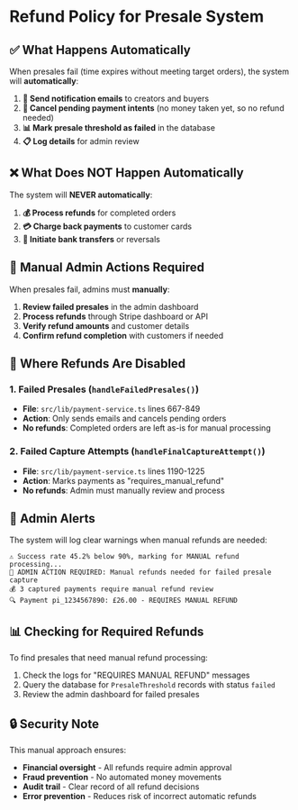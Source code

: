 # Refund Policy for Presale System

## ✅ What Happens Automatically

When presales fail (time expires without meeting target orders), the system will **automatically**:

1. **📧 Send notification emails** to creators and buyers
2. **🔄 Cancel pending payment intents** (no money taken yet, so no refund needed)
3. **📊 Mark presale threshold as failed** in the database
4. **📋 Log details** for admin review

## ❌ What Does NOT Happen Automatically

The system will **NEVER automatically**:

1. **💰 Process refunds** for completed orders
2. **💳 Charge back payments** to customer cards
3. **🏦 Initiate bank transfers** or reversals

## 🔧 Manual Admin Actions Required

When presales fail, admins must **manually**:

1. **Review failed presales** in the admin dashboard
2. **Process refunds** through Stripe dashboard or API
3. **Verify refund amounts** and customer details
4. **Confirm refund completion** with customers if needed

## 📍 Where Refunds Are Disabled

### 1. Failed Presales (`handleFailedPresales()`)
- **File**: `src/lib/payment-service.ts` lines 667-849
- **Action**: Only sends emails and cancels pending orders
- **No refunds**: Completed orders are left as-is for manual processing

### 2. Failed Capture Attempts (`handleFinalCaptureAttempt()`)
- **File**: `src/lib/payment-service.ts` lines 1190-1225
- **Action**: Marks payments as "requires_manual_refund"
- **No refunds**: Admin must manually review and process

## 🚨 Admin Alerts

The system will log clear warnings when manual refunds are needed:

```
⚠️ Success rate 45.2% below 90%, marking for MANUAL refund processing...
🚨 ADMIN ACTION REQUIRED: Manual refunds needed for failed presale capture
💰 3 captured payments require manual refund review
🔍 Payment pi_1234567890: £26.00 - REQUIRES MANUAL REFUND
```

## 📊 Checking for Required Refunds

To find presales that need manual refund processing:

1. Check the logs for "REQUIRES MANUAL REFUND" messages
2. Query the database for `PresaleThreshold` records with status `failed`
3. Review the admin dashboard for failed presales

## 🔒 Security Note

This manual approach ensures:
- **Financial oversight** - All refunds require admin approval
- **Fraud prevention** - No automated money movements
- **Audit trail** - Clear record of all refund decisions
- **Error prevention** - Reduces risk of incorrect automatic refunds
